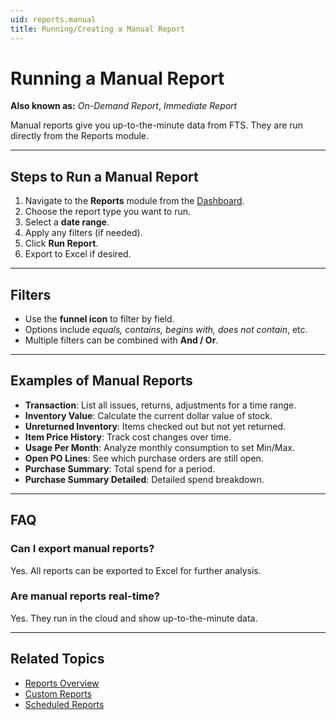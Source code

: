 ```yaml
---
uid: reports.manual
title: Running/Creating a Manual Report
---
```


# Running a Manual Report

**Also known as:** *On-Demand Report*, *Immediate Report*

Manual reports give you up-to-the-minute data from FTS. They are run directly from the Reports module.

---

## Steps to Run a Manual Report

1. Navigate to the **Reports** module from the [Dashboard](xref:dashboard).  
2. Choose the report type you want to run.  
3. Select a **date range**.  
4. Apply any filters (if needed).  
5. Click **Run Report**.  
6. Export to Excel if desired.  

---

## Filters

- Use the **funnel icon** to filter by field.  
- Options include *equals, contains, begins with, does not contain*, etc.  
- Multiple filters can be combined with **And / Or**.  

---

## Examples of Manual Reports

- **Transaction**: List all issues, returns, adjustments for a time range.  
- **Inventory Value**: Calculate the current dollar value of stock.  
- **Unreturned Inventory**: Items checked out but not yet returned.  
- **Item Price History**: Track cost changes over time.  
- **Usage Per Month**: Analyze monthly consumption to set Min/Max.  
- **Open PO Lines**: See which purchase orders are still open.  
- **Purchase Summary**: Total spend for a period.  
- **Purchase Summary Detailed**: Detailed spend breakdown.  

---

## FAQ

### Can I export manual reports?
Yes. All reports can be exported to Excel for further analysis.

### Are manual reports real-time?
Yes. They run in the cloud and show up-to-the-minute data.

---

## Related Topics
- [Reports Overview](xref:reports)  
- [Custom Reports](xref:reports.custom)  
- [Scheduled Reports](xref:reports.scheduled)  

